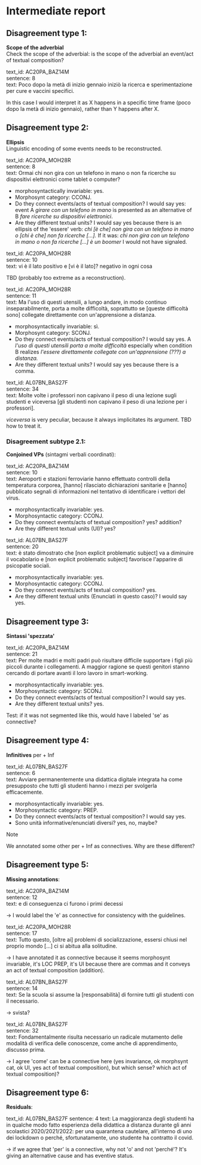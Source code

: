 # Intermediate report

## Disagreement type 1:

**Scope of the adverbial**\
Check the scope of the adverbial: is the scope of the adverbial an event/act of textual composition?

text_id: AC20PA_BAZ14M\
sentence: 8\
text: Poco dopo la metà di inizio gennaio iniziò la ricerca e sperimentazione per cure e vaccini specifici.

In this case I would interpret it as X happens in a specific time frame (poco dopo la metà di inizio gennaio), rather than Y happens after X.

## Disagreement type 2:
**Ellipsis**\
Linguistic encoding of some events needs to be reconstructed.

text_id: AC20PA_MOH28R\
sentence: 8\
text: Ormai chi non gira con un telefono in mano o non fa ricerche su dispositivi elettronici come tablet o computer?

* morphosyntactically invariable: yes.
* Morphosynt category: CCONJ.
* Do they connect events/acts of textual composition? I would say yes: event A *girare con un telefono in mano* is presented as an alternative of B *fare ricerche su dispositivi elettronici*.
* Are they different textual units? I would say yes because there is an ellipsis of the 'essere' verb: *chi [è che] non gira con un telefono in mano o [chi è che] non fa ricerche [...].* If it was: *chi non gira con un telefono in mano o non fa ricerche [...] è un boomer* I would not have signaled.

text_id: AC20PA_MOH28R\
sentence: 10\
text: vi è il lato positivo e [vi è il lato]? negativo in ogni cosa 

TBD (probably too extreme as a reconstruction).

text_id: AC20PA_MOH28R\
sentence: 11\
text: Ma l'uso di questi utensili, a lungo andare, in modo continuo inseparabilmente, porta a molte difficoltà, soprattutto se [queste difficoltà sono] collegate direttamente con un'apprensione a distanza.

* morphosyntactically invariable: sì.
* Morphosynt category: SCONJ.
* Do they connect events/acts of textual composition? I would say yes. A *l'uso di questi utensili porta a molte difficoltà* especially when condition B realizes *l'essere direttamente collegate con un'apprensione (???) a distanza.*
* Are they different textual units? I would say yes because there is a comma.

text_id: AL07BN_BAS27F\
sentence: 34\
text: Molte volte i professori non capivano il peso di una lezione sugli studenti e viceversa [gli studenti non capivano il peso di una lezione per i professori].

*viceversa* is very peculiar, because it always implicitates its argument. TBD how to treat it.

### Disagreement subtype 2.1:
**Conjoined VPs** (sintagmi verbali coordinati):

text_id: AC20PA_BAZ14M\
sentence: 10\
text: Aeroporti e stazioni ferroviarie hanno effettuato controlli della temperatura corporea, [hanno] rilasciato dichiarazioni sanitarie e [hanno] pubblicato segnali di informazioni nel tentativo di identificare i vettori del virus.

* morphosyntactically invariable: yes.
* Morphosyntactic category: CCONJ.
* Do they connect events/acts of textual composition? yes? addition?
* Are they different textual units (UI)? yes?

text_id: AL07BN_BAS27F\
sentence: 20\
text: è stato dimostrato che [non explicit problematic subject] va a diminuire il vocabolario e [non explicit problematic subject] favorisce l'apparire di psicopatie sociali.

* morphosyntactically invariable: yes.
* Morphosyntactic category: CCONJ.
* Do they connect events/acts of textual composition? yes.
* Are they different textual units (Enunciati in questo caso)? I would say yes.

## Disagreement type 3:
**Sintassi 'spezzata'**

text_id: AC20PA_BAZ14M\
sentence: 21\
text: Per molte madri e molti padri può risultare difficile supportare i figli più piccoli durante i collegamenti. A maggior ragione se questi genitori stanno cercando di portare avanti il loro lavoro in smart-working.

* morphosyntactically invariable: yes.
* Morphosyntactic category: SCONJ.
* Do they connect events/acts of textual composition? I would say yes.
* Are they different textual units? yes.

Test: if it was not segmented like this, would have I labeled 'se' as connective?

## Disagreement type 4:
**Infinitives** 
per + Inf

text_id: AL07BN_BAS27F\
sentence: 6\
text: Avviare permanentemente una didattica digitale integrata ha come presupposto che tutti gli studenti hanno i mezzi per svolgerla efficacemente.

* morphosyntactically invariable: yes.
* Morphosyntactic category: PREP.
* Do they connect events/acts of textual composition? I would say yes.
* Sono unità informative/enunciati diversi? yes, no, maybe?

>[!NOTE]
> We annotated some other per + Inf as connectives. Why are these different?

## Disagreement type 5:
**Missing annotations**:

text_id: AC20PA_BAZ14M\
sentence: 12\
text: e di conseguenza ci furono i primi decessi

-> I would label the 'e' as connective for consistency with the guidelines.

text_id: AC20PA_MOH28R\
sentence: 17\
text: Tutto questo, [oltre ai] problemi di socializzazione, essersi chiusi nel proprio mondo [...] ci si abitua alla solitudine.

-> I have annotated it as connective because it seems morphosynt invariable, it's LOC PREP, it's UI because there are commas and it conveys an act of textual composition (addition).

text_id: AL07BN_BAS27F\
sentence: 14\
text: Se la scuola si assume la [responsabilità] di fornire tutti gli studenti con il necessario.

-> svista?

text_id: AL07BN_BAS27F\
sentence: 32\
text: Fondamentalmente risulta necessario un radicale mutamento delle modalità di verifica delle conoscenze, come anche di apprendimento, discusso prima.

-> I agree 'come' can be a connective here (yes invariance, ok morphsynt cat, ok UI, yes act of textual composition), but which sense? which act of textual composition)?

## Disagreement type 6: 
**Residuals**:

text_id: AL07BN_BAS27F
sentence: 4
text: La maggioranza degli studenti ha in qualche modo fatto esperienza della didattica a distanza durante gli anni scolastici 2020/2021/2022: per una quarantena cautelare, all'interno di uno dei lockdown o perché, sfortunatamente, uno studente ha contratto il covid.

-> if we agree that 'per' is a connective, why not 'o' and not 'perché'? It's giving an alternative cause and has eventive status. 




